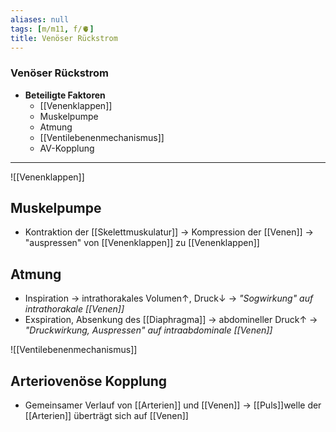 ```yaml
---
aliases: null
tags: [m/m11, f/🫀]
title: Venöser Rückstrom
---
```

### Venöser Rückstrom
- **Beteiligte Faktoren**
	- [[Venenklappen]]
	- Muskelpumpe
	- Atmung
	- [[Ventilebenenmechanismus]]
	- AV-Kopplung
---
![[Venenklappen]]
## Muskelpumpe
- Kontraktion der [[Skelettmuskulatur]] → Kompression der [[Venen]] → "auspressen" von [[Venenklappen]] zu [[Venenklappen]]
## Atmung
- Inspiration → intrathorakales Volumen↑, Druck↓ → *"Sogwirkung" auf intrathorakale [[Venen]]*
- Exspiration, Absenkung des [[Diaphragma]] → abdomineller Druck↑ → *"Druckwirkung, Auspressen" auf intraabdominale [[Venen]]*


![[Ventilebenenmechanismus]]
## Arteriovenöse Kopplung
- Gemeinsamer Verlauf von [[Arterien]] und [[Venen]] → [[Puls]]welle der [[Arterien]] überträgt sich auf [[Venen]] 
